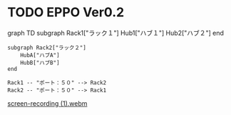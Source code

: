 # TODO EPPO Ver0.2

graph TD
    subgraph Rack1["ラック１"]
        Hub1["ハブ１"]
        Hub2["ハブ２"]
    end

    subgraph Rack2["ラック２"]
        HubA["ハブA"]
        HubB["ハブB"]
    end

    Rack1 -- "ポート：５０" --> Rack2
    Rack2 -- "ポート：５０" --> Rack1






[screen-recording (1).webm](https://github.com/J-paku/TODO/assets/127849015/0e0d2eb1-deed-436b-802f-1c96034ba6e5)

